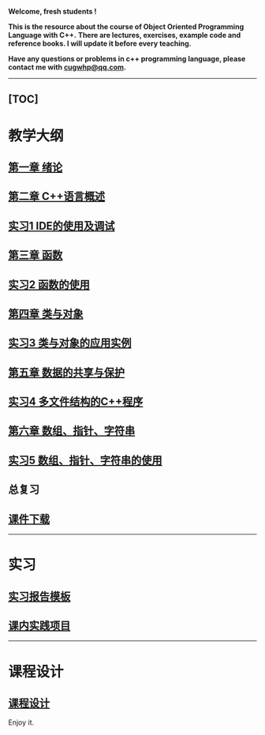 **Welcome, fresh students !**

**This is the resource about the course of Object Oriented Programming Language with C++.**
**There are lectures, exercises, example code and reference books. I will update it before every teaching.**

**Have any questions or problems in c++ programming language, please contact me with <cugwhp@qq.com>.**

---
[TOC]
---


# **教学大纲**
## [第一章 绪论](./Handout/Ch1_Introduction.md)
## [第二章 C++语言概述](./Handout/Ch2_C++Basic.md)
## [实习1 IDE的使用及调试](./Exercise/Ex1_IDE_Debug.md)
## [第三章 函数](./Handout/Ch3_Function.md)
## [实习2 函数的使用](./Exercise/Ex2_Function.md)
## [第四章 类与对象](./Handout/Ch4_Class.md)
## [实习3 类与对象的应用实例](./Exercise/Ex3_CLASS.md)
## [第五章 数据的共享与保护](./Handout/Ch5_Scope.md)	
## [实习4 多文件结构的C++程序](./Exercise/Ex4_Project.md)
## [第六章 数组、指针、字符串](./Handout/Ch6_Array_Pointer_String.md)
## [实习5 数组、指针、字符串的使用](./Handout/Ex5_Array.md)
## 总复习

## [**课件下载**](https://github.com/cugwhp/OOPCPP/tree/master/docs/PDFs)

---
# 实习
## [**实习报告模板**](./Projects/RSImage/%E8%AF%BE%E7%A8%8B%E8%AE%BE%E8%AE%A1%E6%8A%A5%E5%91%8A%E6%A8%A1%E6%9D%BF.doc)
## [**课内实践项目**](./Projects/Project_Title.md)

---
# 课程设计
## [**课程设计**](./CourseDesign/CourseDesign.md)

Enjoy it.
